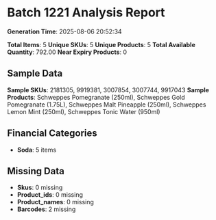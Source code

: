 # Batch 1221 Analysis Report

**Generation Time**: 2025-08-06 20:52:34

**Total Items**: 5
**Unique SKUs**: 5
**Unique Products**: 5
**Total Available Quantity**: 792.00
**Near Expiry Products**: 0

## Sample Data
**Sample SKUs**: 2181305, 9919381, 3007854, 3007744, 9917043
**Sample Products**: Schweppes Pomegranate (250ml), Schweppes Gold Pomegranate (1.75L), Schweppes Malt Pineapple (250ml), Schweppes Lemon Mint (250ml), Schweppes Tonic Water (950ml)

## Financial Categories
- **Soda**: 5 items

## Missing Data
- **Skus**: 0 missing
- **Product_ids**: 0 missing
- **Product_names**: 0 missing
- **Barcodes**: 2 missing
